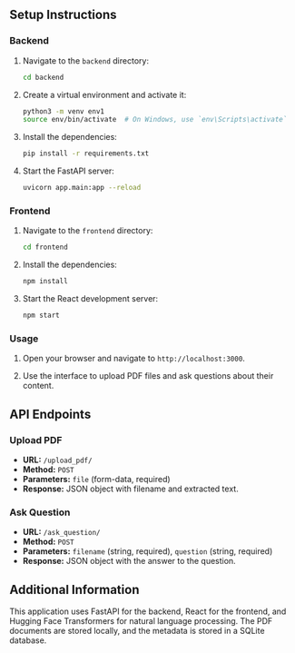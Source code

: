 
## Setup Instructions

### Backend

1. Navigate to the `backend` directory:

    ```sh
    cd backend
    ```

2. Create a virtual environment and activate it:

    ```sh
    python3 -m venv env1
    source env/bin/activate  # On Windows, use `env\Scripts\activate`
    ```

3. Install the dependencies:

    ```sh
    pip install -r requirements.txt
    ```

4. Start the FastAPI server:

    ```sh
    uvicorn app.main:app --reload
    ```

### Frontend

1. Navigate to the `frontend` directory:

    ```sh
    cd frontend
    ```

2. Install the dependencies:

    ```sh
    npm install
    ```

3. Start the React development server:

    ```sh
    npm start
    ```

### Usage

1. Open your browser and navigate to `http://localhost:3000`.

2. Use the interface to upload PDF files and ask questions about their content.

## API Endpoints

### Upload PDF

- **URL:** `/upload_pdf/`
- **Method:** `POST`
- **Parameters:** `file` (form-data, required)
- **Response:** JSON object with filename and extracted text.

### Ask Question

- **URL:** `/ask_question/`
- **Method:** `POST`
- **Parameters:** `filename` (string, required), `question` (string, required)
- **Response:** JSON object with the answer to the question.

## Additional Information

This application uses FastAPI for the backend, React for the frontend, and Hugging Face Transformers for natural language processing. The PDF documents are stored locally, and the metadata is stored in a SQLite database.
